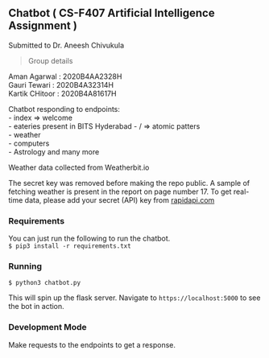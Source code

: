 ## Chatbot ( CS-F407 Artificial Intelligence Assignment )
Submitted to Dr. Aneesh Chivukula

>Group details

Aman Agarwal   : 2020B4AA2328H  
Gauri Tewari   : 2020B4A32314H    
Kartik CHitoor : 2020B4A81617H  


Chatbot responding to endpoints:      
	- index => welcome   
 	- eateries present in BITS Hyderabad
	- / => atomic patters    
	- weather    
	- computers    
 	- Astrology
and many more

Weather data collected from Weatherbit.io    

The secret key was removed before making the repo public. A sample of fetching weather is present in the report
on page number 17. To get real-time data, please add your secret (API) key from [rapidapi.com](https://rapidapi.com/weatherbit/api/weather)


### Requirements

You can just run the following to run the chatbot.    
```$ pip3 install -r requirements.txt```

### Running

```$ python3 chatbot.py```

This will spin up the flask server. Navigate to ``` https://localhost:5000 ``` to see the bot in action.


### Development Mode
Make requests to the endpoints to get a response. 



